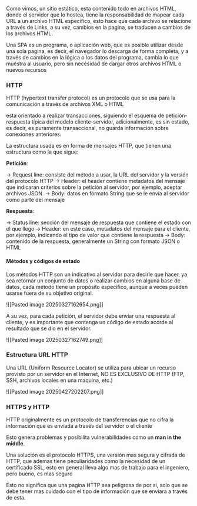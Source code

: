 Como vimos, un sitio estático, esta contenido todo en archivos HTML, donde el servidor que lo hostea, tiene la responsabilidad de mapear cada URL a un archivo HTML especifico, esto hace que cada archivo se relacione a través de Links, a su vez, cambios en la pagina, se traducen a cambios de los archivos HTML.

Una SPA es un programa, o aplicación web, que es posible utilizar desde una sola pagina, es decir, el navegador lo descarga de forma completa, y a través de cambios en la lógica o los datos del programa, cambia lo que muestra al usuario, pero sin necesidad de cargar otros archivos HTML o nuevos recursos

### HTTP

HTTP (hypertext transfer protocol) es un protocolo que se usa para la comunicación a través de archivos XML o HTML

esta orientado a realizar transacciones, siguiendo el esquema de petición-respuesta típica del modelo cliente-servidor, adicionalmente, es sin estado, es decir, es puramente transaccional, no guarda información sobre conexiones anteriores.

La estructura usada es en forma de mensajes HTTP, que tienen una estructura como la que sigue:

**Petición**:

-> Request line: consiste del método a usar, la URL del servidor y la versión del protocolo HTTP
-> Header: el header contiene metadatos del mensaje que indicaran criterios sobre la petición al servidor, por ejemplo, aceptar archivos JSON.
-> Body: datos en formato String que se le envía al servidor como parte del mensaje

**Respuesta**:

-> Status line: sección del mensaje de respuesta que contiene el estado con el que llego
-> Header: en este caso, metadatos del mensaje para el cliente, por ejemplo, indicando el tipo de valor que contiene la respuesta
-> Body: contenido de la respuesta, generalmente un String con formato JSON o HTML

#### Métodos y códigos de estado

Los métodos HTTP son un indicativo al servidor para decirle que hacer, ya sea retornar un conjunto de datos o realizar cambios en alguna base de datos, cada método tiene un propósito especifico, aunque a veces pueden usarse fuera de su objetivo original.

![[Pasted image 20250327162654.png]]

A su vez, para cada petición, el servidor debe enviar una respuesta al cliente, y es importante que contenga un código de estado acorde al resultado que se dio en el servidor.

![[Pasted image 20250327162749.png]]

### Estructura URL HTTP
Una URL (Uniform Resource Locator) se utiliza para ubicar un recurso provisto por un servidor en el Internet, NO ES EXCLUSIVO DE HTTP (FTP, SSH, archivos locales en una maquina, etc.)

![[Pasted image 20250427202207.png]]
### HTTPS y HTTP

HTTP originalmente es un protocolo de transferencias que no cifra la información que es enviada a través del servidor o el cliente

Esto genera problemas y posibilita vulnerabilidades como un **man in the middle.**

Una solución es el protocolo HTTPS, una versión mas segura y cifrada de HTTP, que ademas tiene peculiaridades como la necesidad de un certificado SSL, esto en general lleva algo mas de trabajo para el ingeniero, pero bueno, es mas seguro

Esto no significa que una pagina HTTP sea peligrosa de por si, solo que se debe tener mas cuidado con el tipo de información que se enviara a través de esta.